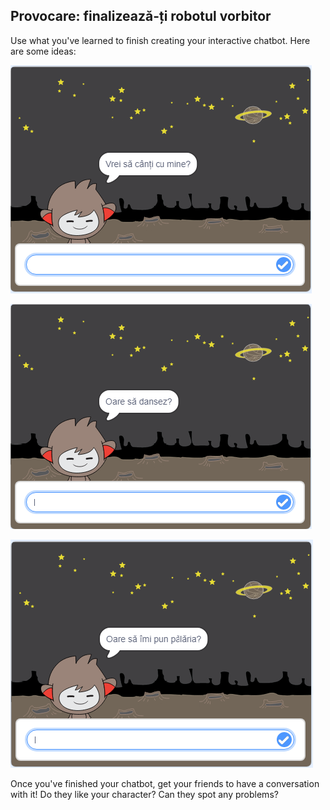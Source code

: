 ## Provocare: finalizează-ți robotul vorbitor

Use what you've learned to finish creating your interactive chatbot. Here are some ideas:

![Idei pentru ChatBot](images/chatbot-ideas1.png)

![Idei pentru ChatBot](images/chatbot-ideas2.png)

![Idei pentru ChatBot](images/chatbot-ideas3.png)

Once you've finished your chatbot, get your friends to have a conversation with it! Do they like your character? Can they spot any problems?